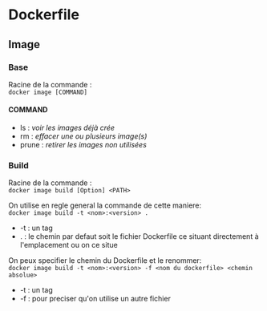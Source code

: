 # Dockerfile

## Image

### Base

Racine de la commande :  
```docker image [COMMAND]``` 

#### COMMAND

* ls : _voir les images déjà crée_
* rm : _effacer une ou plusieurs image(s)_
* prune : _retirer les images non utilisées_

### Build

Racine de la commande :  
```docker image build [Option] <PATH>``` 

On utilise en regle general la commande de cette maniere:    
```docker image build -t <nom>:<version> .``` 
* -t : un tag
* . : le chemin par defaut soit le fichier Dockerfile ce situant directement à l'emplacement ou on ce situe  
  
On peux specifier le chemin du Dockerfile et le renommer:  
```docker image build -t <nom>:<version> -f <nom du dockerfile> <chemin absolue>```  
* -t : un tag
* -f : pour preciser qu'on utilise un autre fichier
